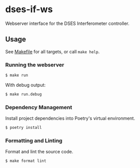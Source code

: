# dses-if-ws
Webserver interface for the DSES Interferometer controller.

## Usage
See [Makefile](./Makefile) for all targets, or call `make help`.

### Running the webserver
```bash
$ make run
```

With debug output:

```bash
$ make run.debug
```

### Dependency Management
Install project dependencies into Poetry's virtual environment.

```bash
$ poetry install
```

### Formatting and Linting
Format and lint the source code.

```bash
$ make format lint
```
